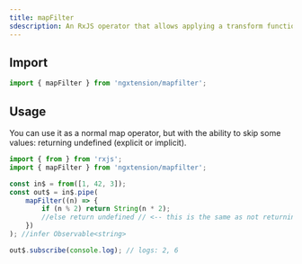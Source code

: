 ```yaml
---
title: mapFilter
sdescription: An RxJS operator that allows applying a transform function to each value of the observable in (same as map), but with the ability to skip (filter out) some values if the function explicit return undefined or simply doesn't return anything for same code-path (implicit return undefined).
---
```


## Import

```typescript
import { mapFilter } from 'ngxtension/mapfilter';
```

## Usage

You can use it as a normal map operator, but with the ability to skip some values: returning undefined (explicit or implicit).

```typescript
import { from } from 'rxjs';
import { mapFilter } from 'ngxtension/mapfilter';

const in$ = from([1, 42, 3]);
const out$ = in$.pipe(
	mapFilter((n) => {
		if (n % 2) return String(n * 2);
		//else return undefined // <-- this is the same as not returning anything! In either case the even value is filtered out
	})
); //infer Observable<string>

out$.subscribe(console.log); // logs: 2, 6
```
